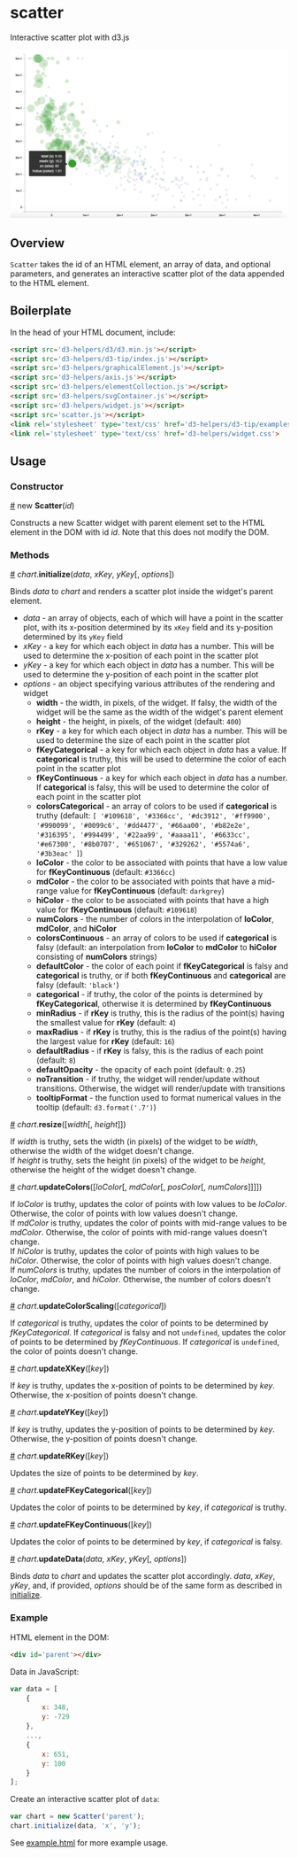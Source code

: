 # scatter
Interactive scatter plot with d3.js

![alt text](https://raw.githubusercontent.com/alexrfling/scatter/master/img/example.png)

## Overview
`Scatter` takes the id of an HTML element, an array of data, and optional parameters, and generates an interactive scatter plot of the data appended to the HTML element.

## Boilerplate
In the head of your HTML document, include:
```html
<script src='d3-helpers/d3/d3.min.js'></script>
<script src='d3-helpers/d3-tip/index.js'></script>
<script src='d3-helpers/graphicalElement.js'></script>
<script src='d3-helpers/axis.js'></script>
<script src='d3-helpers/elementCollection.js'></script>
<script src='d3-helpers/svgContainer.js'></script>
<script src='d3-helpers/widget.js'></script>
<script src='scatter.js'></script>
<link rel='stylesheet' type='text/css' href='d3-helpers/d3-tip/examples/example-styles.css'>
<link rel='stylesheet' type='text/css' href='d3-helpers/widget.css'>
```

## Usage

### Constructor
<a name='constructorScatter' href='#constructorScatter'>#</a> new __Scatter__(_id_)

Constructs a new Scatter widget with parent element set to the HTML element in the DOM with id _id_. Note that this does not modify the DOM.

### Methods
<a name='initialize' href='#initialize'>#</a> _chart_.__initialize__(_data_, _xKey_, _yKey_[, _options_])

Binds _data_ to _chart_ and renders a scatter plot inside the widget's parent element.
* _data_ - an array of objects, each of which will have a point in the scatter plot, with its x-position determined by its `xKey` field and its y-position determined by its `yKey` field
* _xKey_ - a key for which each object in _data_ has a number. This will be used to determine the x-position of each point in the scatter plot
* _yKey_ - a key for which each object in _data_ has a number. This will be used to determine the y-position of each point in the scatter plot
* _options_ - an object specifying various attributes of the rendering and widget
  * __width__ - the width, in pixels, of the widget. If falsy, the width of the widget will be the same as the width of the widget's parent element
  * __height__ - the height, in pixels, of the widget (default: `400`)
  * __rKey__ - a key for which each object in _data_ has a number. This will be used to determine the size of each point in the scatter plot
  * __fKeyCategorical__ - a key for which each object in _data_ has a value. If __categorical__ is truthy, this will be used to determine the color of each point in the scatter plot
  * __fKeyContinuous__ - a key for which each object in _data_ has a number. If __categorical__ is falsy, this will be used to determine the color of each point in the scatter plot
  * __colorsCategorical__ - an array of colors to be used if __categorical__ is truthy (default: `[
      '#109618', '#3366cc', '#dc3912', '#ff9900', '#990099',
      '#0099c6', '#dd4477', '#66aa00', '#b82e2e', '#316395',
      '#994499', '#22aa99', '#aaaa11', '#6633cc', '#e67300',
      '#8b0707', '#651067', '#329262', '#5574a6', '#3b3eac'
  ]`)
  * __loColor__ - the color to be associated with points that have a low value for __fKeyContinuous__ (default: `#3366cc`)
  * __mdColor__ - the color to be associated with points that have a mid-range value for __fKeyContinuous__ (default: `darkgrey`)
  * __hiColor__ - the color to be associated with points that have a high value for __fKeyContinuous__ (default: `#109618`)
  * __numColors__ - the number of colors in the interpolation of __loColor__, __mdColor__, and __hiColor__
  * __colorsContinuous__ - an array of colors to be used if __categorical__ is falsy (default: an interpolation from __loColor__ to __mdColor__ to __hiColor__ consisting of __numColors__ strings)
  * __defaultColor__ - the color of each point if __fKeyCategorical__ is falsy and __categorical__ is truthy, or if both __fKeyContinuous__ and __categorical__ are falsy (default: `'black'`)
  * __categorical__ - if truthy, the color of the points is determined by __fKeyCategorical__, otherwise it is determined by __fKeyContinuous__
  * __minRadius__ - if __rKey__ is truthy, this is the radius of the point(s) having the smallest value for __rKey__ (default: `4`)
  * __maxRadius__ - if __rKey__ is truthy, this is the radius of the point(s) having the largest value for __rKey__ (default: `16`)
  * __defaultRadius__ - if __rKey__ is falsy, this is the radius of each point (default: `8`)
  * __defaultOpacity__ - the opacity of each point (default: `0.25`)
  * __noTransition__ - if truthy, the widget will render/update without transitions. Otherwise, the widget will render/update with transitions
  * __tooltipFormat__ - the function used to format numerical values in the tooltip (default: `d3.format('.7')`)

<a name='resize' href='#resize'>#</a> _chart_.__resize__([_width_[, _height_]])

If _width_ is truthy, sets the width (in pixels) of the widget to be _width_, otherwise the width of the widget doesn't change.  
If _height_ is truthy, sets the height (in pixels) of the widget to be _height_, otherwise the height of the widget doesn't change.

<a name='updateColors' href='#updateColors'>#</a> _chart_.__updateColors__([_loColor_[, _mdColor_[, _posColor_[, _numColors_]]]])

If _loColor_ is truthy, updates the color of points with low values to be _loColor_. Otherwise, the color of points with low values doesn't change.  
If _mdColor_ is truthy, updates the color of points with mid-range values to be _mdColor_. Otherwise, the color of points with mid-range values doesn't change.  
If _hiColor_ is truthy, updates the color of points with high values to be _hiColor_. Otherwise, the color of points with high values doesn't change.  
If _numColors_ is truthy, updates the number of colors in the interpolation of _loColor_, _mdColor_, and _hiColor_. Otherwise, the number of colors doesn't change.

<a name='updateColorScaling' href='#updateColorScaling'>#</a> _chart_.__updateColorScaling__([_categorical_])

If _categorical_ is truthy, updates the color of points to be determined by _fKeyCategorical_. If _categorical_ is falsy and not `undefined`, updates the color of points to be determined by _fKeyContinuous_. If _categorical_ is `undefined`, the color of points doesn't change.

<a name='updateXKey' href='#updateXKey'>#</a> _chart_.__updateXKey__([_key_])

If _key_ is truthy, updates the x-position of points to be determined by _key_. Otherwise, the x-position of points doesn't change.

<a name='updateYKey' href='#updateYKey'>#</a> _chart_.__updateYKey__([_key_])

If _key_ is truthy, updates the y-position of points to be determined by _key_. Otherwise, the y-position of points doesn't change.

<a name='updateRKey' href='#updateRKey'>#</a> _chart_.__updateRKey__([_key_])

Updates the size of points to be determined by _key_.

<a name='updateFKeyCategorical' href='#updateFKeyCategorical'>#</a> _chart_.__updateFKeyCategorical__([_key_])

Updates the color of points to be determined by _key_, if _categorical_ is truthy.

<a name='updateFKeyContinuous' href='#updateFKeyContinuous'>#</a> _chart_.__updateFKeyContinuous__([_key_])

Updates the color of points to be determined by _key_, if _categorical_ is falsy.

<a name='updateData' href='#updateData'>#</a> _chart_.__updateData__(_data_, _xKey_, _yKey_[, _options_])

Binds _data_ to _chart_ and updates the scatter plot accordingly. _data_, _xKey_, _yKey_, and, if provided, _options_ should be of the same form as described in <a href='#initialize'>initialize</a>.

### Example
HTML element in the DOM:
```html
<div id='parent'></div>
```
Data in JavaScript:
```js
var data = [
    {
        x: 348,
        y: -729
    },
    ...,
    {
        x: 651,
        y: 100
    }
];
```
Create an interactive scatter plot of `data`:
```js
var chart = new Scatter('parent');
chart.initialize(data, 'x', 'y');
```
See <a href='https://github.com/alexrfling/scatter/blob/master/example.html'>example.html</a> for more example usage.
